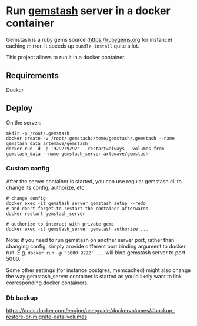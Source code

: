 # Run [gemstash](https://github.com/bundler/gemstash) server in a docker container

Gemstash is a ruby gems source (https://rubygems.org for instance) caching mirror. It speeds up `bundle install` quite a lot.

This project allows to run it in a docker container.

## Requirements

Docker

## Deploy

On the server:

```
mkdir -p /root/.gemstash
docker create -v /root/.gemstash:/home/gemstash/.gemstash --name gemstash_data artemave/gemstash
docker run -d -p '9292:9292' --restart=always --volumes-from gemstash_data --name gemstash_server artemave/gemstash
```

### Custom config

After the server container is started, you can use regular gemstash cli to change its config, authorize, etc.

```
# change config
docker exec -it gemstash_server gemstash setup --redo
# and don't forget to restart the container afterwards
docker restart gemstash_server

# authorize to interact with private gems
docker exec -it gemstash_server gemstash authorize ...
```

Note: if you need to run gemstash on another server port, rather than changing config, simply provide different port binding argument to docker run. E.g. `docker run -p '5000:9292' ...` will bind gemstash server to port 5000.

Some other settings (for instance postgres, memcached) might also change the way gemstash_server container is started as you'd likely want to link corresponding docker containers.

### Db backup

https://docs.docker.com/engine/userguide/dockervolumes/#backup-restore-or-migrate-data-volumes
